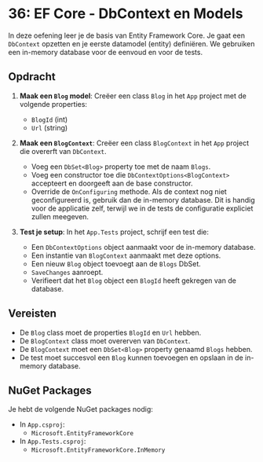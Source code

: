 # 36: EF Core - DbContext en Models

In deze oefening leer je de basis van Entity Framework Core. Je gaat een `DbContext` opzetten en je eerste datamodel (entity) definiëren. We gebruiken een in-memory database voor de eenvoud en voor de tests.

## Opdracht

1.  **Maak een `Blog` model**: Creëer een class `Blog` in het `App` project met de volgende properties:
    *   `BlogId` (int)
    *   `Url` (string)

2.  **Maak een `BlogContext`**: Creëer een class `BlogContext` in het `App` project die overerft van `DbContext`.
    *   Voeg een `DbSet<Blog>` property toe met de naam `Blogs`.
    *   Voeg een constructor toe die `DbContextOptions<BlogContext>` accepteert en doorgeeft aan de base constructor.
    *   Override de `OnConfiguring` methode. Als de context nog niet geconfigureerd is, gebruik dan de in-memory database. Dit is handig voor de applicatie zelf, terwijl we in de tests de configuratie expliciet zullen meegeven.

3.  **Test je setup**: In het `App.Tests` project, schrijf een test die:
    *   Een `DbContextOptions` object aanmaakt voor de in-memory database.
    *   Een instantie van `BlogContext` aanmaakt met deze options.
    *   Een nieuw `Blog` object toevoegt aan de `Blogs` DbSet.
    *   `SaveChanges` aanroept.
    *   Verifieert dat het `Blog` object een `BlogId` heeft gekregen van de database.

## Vereisten

*   De `Blog` class moet de properties `BlogId` en `Url` hebben.
*   De `BlogContext` class moet overerven van `DbContext`.
*   De `BlogContext` moet een `DbSet<Blog>` property genaamd `Blogs` hebben.
*   De test moet succesvol een `Blog` kunnen toevoegen en opslaan in de in-memory database.

## NuGet Packages

Je hebt de volgende NuGet packages nodig:

*   In `App.csproj`:
    *   `Microsoft.EntityFrameworkCore`
*   In `App.Tests.csproj`:
    *   `Microsoft.EntityFrameworkCore.InMemory`

